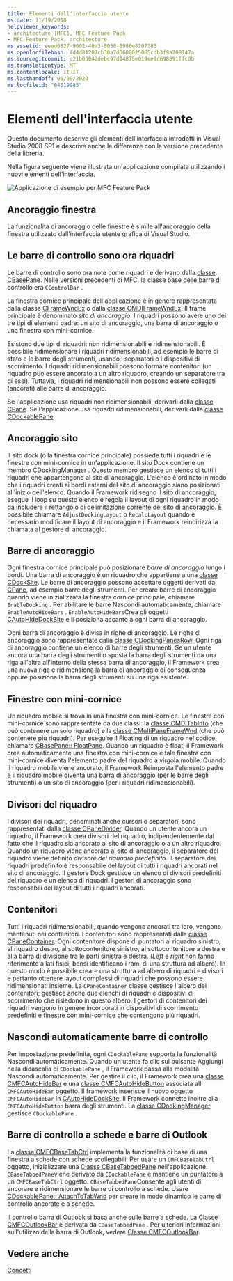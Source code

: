 ```yaml
---
title: Elementi dell'interfaccia utente
ms.date: 11/19/2018
helpviewer_keywords:
- architecture [MFC], MFC Feature Pack
- MFC Feature Pack, architecture
ms.assetid: eead6827-9602-40a3-8038-8986e8207385
ms.openlocfilehash: 4d4d81287cb30a7d3608025085cdb3f9a208147a
ms.sourcegitcommit: c21b05042debc97d14875e019ee9d698691ffc0b
ms.translationtype: MT
ms.contentlocale: it-IT
ms.lasthandoff: 06/09/2020
ms.locfileid: "84619985"
---
```

# <a name="interface-elements"></a>Elementi dell'interfaccia utente

Questo documento descrive gli elementi dell'interfaccia introdotti in Visual Studio 2008 SP1 e descrive anche le differenze con la versione precedente della libreria.

Nella figura seguente viene illustrata un'applicazione compilata utilizzando i nuovi elementi dell'interfaccia.

![Applicazione di esempio per MFC Feature Pack](../mfc/media/mfc_featurepack.png "Applicazione di esempio per MFC Feature Pack")

## <a name="window-docking"></a>Ancoraggio finestra

La funzionalità di ancoraggio delle finestre è simile all'ancoraggio della finestra utilizzato dall'interfaccia utente grafica di Visual Studio.

## <a name="control-bars-are-now-panes"></a>Le barre di controllo sono ora riquadri

Le barre di controllo sono ora note come riquadri e derivano dalla [classe CBasePane](reference/cbasepane-class.md). Nelle versioni precedenti di MFC, la classe base delle barre di controllo era `CControlBar` .

La finestra cornice principale dell'applicazione è in genere rappresentata dalla classe [CFrameWndEx](reference/cframewndex-class.md) o dalla [classe CMDIFrameWndEx](reference/cmdiframewndex-class.md). Il frame principale è denominato *sito di ancoraggio*. I riquadri possono avere uno dei tre tipi di elementi padre: un sito di ancoraggio, una barra di ancoraggio o una finestra con mini-cornice.

Esistono due tipi di riquadri: non ridimensionabili e ridimensionabili. È possibile ridimensionare i riquadri ridimensionabili, ad esempio le barre di stato e le barre degli strumenti, usando i separatori o i dispositivi di scorrimento. I riquadri ridimensionabili possono formare contenitori (un riquadro può essere ancorato a un altro riquadro, creando un separatore tra di essi). Tuttavia, i riquadri ridimensionabili non possono essere collegati (ancorati) alle barre di ancoraggio.

Se l'applicazione usa riquadri non ridimensionabili, derivarli dalla [classe CPane](reference/cpane-class.md).  Se l'applicazione usa riquadri ridimensionabili, derivarli dalla [classe CDockablePane](reference/cdockablepane-class.md)

## <a name="dock-site"></a>Ancoraggio sito

Il sito dock (o la finestra cornice principale) possiede tutti i riquadri e le finestre con mini-cornice in un'applicazione. Il sito Dock contiene un membro [CDockingManager](reference/cdockingmanager-class.md) . Questo membro gestisce un elenco di tutti i riquadri che appartengono al sito di ancoraggio. L'elenco è ordinato in modo che i riquadri creati ai bordi esterni del sito di ancoraggio siano posizionati all'inizio dell'elenco. Quando il Framework ridisegno il sito di ancoraggio, esegue il loop su questo elenco e regola il layout di ogni riquadro in modo da includere il rettangolo di delimitazione corrente del sito di ancoraggio. È possibile chiamare `AdjustDockingLayout` o `RecalcLayout` quando è necessario modificare il layout di ancoraggio e il Framework reindirizza la chiamata al gestore di ancoraggio.

## <a name="dock-bars"></a>Barre di ancoraggio

Ogni finestra cornice principale può posizionare *barre di ancoraggio* lungo i bordi. Una barra di ancoraggio è un riquadro che appartiene a una [classe CDockSite](reference/cdocksite-class.md). Le barre di ancoraggio possono accettare oggetti derivati da [CPane](reference/cpane-class.md), ad esempio barre degli strumenti. Per creare barre di ancoraggio quando viene inizializzata la finestra cornice principale, chiamare `EnableDocking` . Per abilitare le barre Nascondi automaticamente, chiamare `EnableAutoHideBars` . `EnableAutoHideBars`Crea gli oggetti [CAutoHideDockSite](reference/cautohidedocksite-class.md) e li posiziona accanto a ogni barra di ancoraggio.

Ogni barra di ancoraggio è divisa in righe di ancoraggio. Le righe di ancoraggio sono rappresentate dalla [classe CDockingPanesRow](reference/cdockingpanesrow-class.md). Ogni riga di ancoraggio contiene un elenco di barre degli strumenti. Se un utente ancora una barra degli strumenti o sposta la barra degli strumenti da una riga all'altra all'interno della stessa barra di ancoraggio, il Framework crea una nuova riga e ridimensiona la barra di ancoraggio di conseguenza oppure posiziona la barra degli strumenti su una riga esistente.

## <a name="mini-frame-windows"></a>Finestre con mini-cornice

Un riquadro mobile si trova in una finestra con mini-cornice. Le finestre con mini-cornice sono rappresentate da due classi: la [classe CMDITabInfo](reference/cmditabinfo-class.md) (che può contenere un solo riquadro) e la [classe CMultiPaneFrameWnd](reference/cmultipaneframewnd-class.md) (che può contenere più riquadri). Per eseguire il Floating di un riquadro nel codice, chiamare [CBasePane:: FloatPane](reference/cbasepane-class.md#floatpane). Quando un riquadro è float, il Framework crea automaticamente una finestra con mini-cornice e tale finestra con mini-cornice diventa l'elemento padre del riquadro a virgola mobile. Quando il riquadro mobile viene ancorato, il Framework Reimposta l'elemento padre e il riquadro mobile diventa una barra di ancoraggio (per le barre degli strumenti) o un sito di ancoraggio (per i riquadri ridimensionabili).

## <a name="pane-dividers"></a>Divisori del riquadro

I divisori dei riquadri, denominati anche cursori o separatori, sono rappresentati dalla [classe CPaneDivider](reference/cpanedivider-class.md). Quando un utente ancora un riquadro, il Framework crea divisori del riquadro, indipendentemente dal fatto che il riquadro sia ancorato al sito di ancoraggio o a un altro riquadro. Quando un riquadro viene ancorato al sito di ancoraggio, il separatore del riquadro viene definito *divisore del riquadro predefinito*. Il separatore dei riquadri predefinito è responsabile del layout di tutti i riquadri ancorati nel sito di ancoraggio. Il gestore Dock gestisce un elenco di divisori predefiniti del riquadro e un elenco di riquadri. I gestori di ancoraggio sono responsabili del layout di tutti i riquadri ancorati.

## <a name="containers"></a>Contenitori

Tutti i riquadri ridimensionabili, quando vengono ancorati tra loro, vengono mantenuti nei contenitori. I contenitori sono rappresentati dalla [classe CPaneContainer](reference/cpanecontainer-class.md). Ogni contenitore dispone di puntatori al riquadro sinistro, al riquadro destro, al sottocontenitore sinistro, al sottocontenitore a destra e alla barra di divisione tra le parti sinistra e destra. (*Left* e *right* non fanno riferimento a lati fisici, bensì identificano i rami di una struttura ad albero). In questo modo è possibile creare una struttura ad albero di riquadri e divisori e pertanto ottenere layout complessi di riquadri che possono essere ridimensionati insieme. La `CPaneContainer` classe gestisce l'albero dei contenitori; gestisce anche due elenchi di riquadri e dispositivi di scorrimento che risiedono in questo albero. I gestori di contenitori dei riquadri vengono in genere incorporati in dispositivi di scorrimento predefiniti e finestre con mini-cornice che contengono più riquadri.

## <a name="auto-hide-control-bars"></a>Nascondi automaticamente barre di controllo

Per impostazione predefinita, ogni `CDockablePane` supporta la funzionalità Nascondi automaticamente. Quando un utente fa clic sul pulsante Aggiungi nella didascalia di `CDockablePane` , il Framework passa alla modalità Nascondi automaticamente. Per gestire il clic, il Framework crea una [classe CMFCAutoHideBar](reference/cmfcautohidebar-class.md) e una [classe CMFCAutoHideButton](reference/cmfcautohidebutton-class.md) associata all' `CMFCAutoHideBar` oggetto. Il framework inserisce il nuovo oggetto `CMFCAutoHideBar` in [CAutoHideDockSite](reference/cautohidedocksite-class.md). Il Framework connette inoltre alla `CMFCAutoHideButton` barra degli strumenti. La [classe CDockingManager](reference/cdockingmanager-class.md) gestisce `CDockablePane` .

## <a name="tabbed-control-bars-and-outlook-bars"></a>Barre di controllo a schede e barre di Outlook

La [classe CMFCBaseTabCtrl](reference/cmfcbasetabctrl-class.md) implementa la funzionalità di base di una finestra a schede con schede scollegabili. Per usare un `CMFCBaseTabCtrl` oggetto, inizializzare una [Classe CBaseTabbedPane](reference/cbasetabbedpane-class.md) nell'applicazione. `CBaseTabbedPane`viene derivato da `CDockablePane` e mantiene un puntatore a un `CMFCBaseTabCtrl` oggetto. `CBaseTabbedPane`Consente agli utenti di ancorare e ridimensionare le barre di controllo a schede. Usare [CDockablePane:: AttachToTabWnd](reference/cdockablepane-class.md#attachtotabwnd) per creare in modo dinamico le barre di controllo ancorate e a schede.

Il controllo barra di Outlook si basa anche sulle barre a schede. La [Classe CMFCOutlookBar](reference/cmfcoutlookbar-class.md) è derivata da `CBaseTabbedPane` . Per ulteriori informazioni sull'utilizzo della barra di Outlook, vedere [Classe CMFCOutlookBar](reference/cmfcoutlookbar-class.md).

## <a name="see-also"></a>Vedere anche

[Concetti](mfc-concepts.md)

